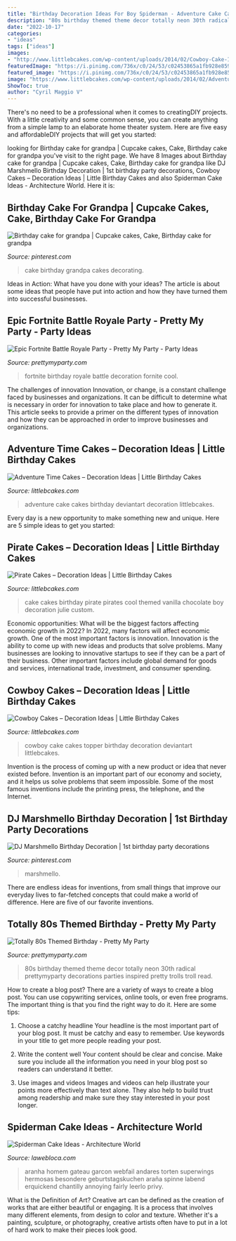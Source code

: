 ```yaml
---
title: "Birthday Decoration Ideas For Boy Spiderman - Adventure Cake Cakes Birthday Deviantart Decoration Littlebcakes"
description: "80s birthday themed theme decor totally neon 30th radical prettymyparty decorations parties inspired pretty trolls troll read"
date: "2022-10-17"
categories:
- "ideas"
tags: ["ideas"]
images:
- "http://www.littlebcakes.com/wp-content/uploads/2014/02/Cowboy-Cake-Ideas.jpg"
featuredImage: "https://i.pinimg.com/736x/c0/24/53/c02453865a1fb928e8595ab6eae16e4d--cake-decorating-birthday-cakes.jpg"
featured_image: "https://i.pinimg.com/736x/c0/24/53/c02453865a1fb928e8595ab6eae16e4d--cake-decorating-birthday-cakes.jpg"
image: "https://www.littlebcakes.com/wp-content/uploads/2014/02/Adventure-Time-Cakes.jpg"
ShowToc: true
author: "Cyril Maggio V"
---
```



There's no need to be a professional when it comes to creatingDIY projects. With a little creativity and some common sense, you can create anything from a simple lamp to an elaborate home theater system. Here are five easy and affordableDIY projects that will get you started: 

	

		
looking for Birthday cake for grandpa | Cupcake cakes, Cake, Birthday cake for grandpa you've visit to the right page. We have 8 Images about Birthday cake for grandpa | Cupcake cakes, Cake, Birthday cake for grandpa like DJ Marshmello Birthday Decoration | 1st birthday party decorations, Cowboy Cakes – Decoration Ideas | Little Birthday Cakes and also Spiderman Cake Ideas - Architecture World. Here it is:
		
    
## Birthday Cake For Grandpa | Cupcake Cakes, Cake, Birthday Cake For Grandpa

<img loading=lazy src="https://i.pinimg.com/736x/c0/24/53/c02453865a1fb928e8595ab6eae16e4d--cake-decorating-birthday-cakes.jpg" onerror="this.onerror=null;this.src='https://tse2.mm.bing.net/th?id=OIP.P0zeIH8ncYp3NZ_jBm8hkQHaJ3&amp;pid=15.1';" alt="Birthday cake for grandpa | Cupcake cakes, Cake, Birthday cake for grandpa">

_Source: pinterest.com_

>cake birthday grandpa cakes decorating. 

	

Ideas in Action: What have you done with your ideas?
The article is about some ideas that people have put into action and how they have turned them into successful businesses.

    
## Epic Fortnite Battle Royale Party - Pretty My Party - Party Ideas

<img loading=lazy src="https://zolpwsuwoq-flywheel.netdna-ssl.com/wp-content/uploads/2019/12/fortnite-battle-royale-party-dessert-table.jpg" onerror="this.onerror=null;this.src='https://tse1.mm.bing.net/th?id=OIP.EM3S6jayvOXCZtS3tgNjNQHaLH&amp;pid=15.1';" alt="Epic Fortnite Battle Royale Party - Pretty My Party - Party Ideas">

_Source: prettymyparty.com_

>fortnite birthday royale battle decoration fornite cool. 

	

The challenges of innovation
Innovation, or change, is a constant challenge faced by businesses and organizations. It can be difficult to determine what is necessary in order for innovation to take place and how to generate it. This article seeks to provide a primer on the different types of innovation and how they can be approached in order to improve businesses and organizations.

    
## Adventure Time Cakes – Decoration Ideas | Little Birthday Cakes

<img loading=lazy src="https://www.littlebcakes.com/wp-content/uploads/2014/02/Adventure-Time-Cakes.jpg" onerror="this.onerror=null;this.src='https://tse3.mm.bing.net/th?id=OIP.ePYnkHOUbGL7B84YjXbPHwHaJ6&amp;pid=15.1';" alt="Adventure Time Cakes – Decoration Ideas | Little Birthday Cakes">

_Source: littlebcakes.com_

>adventure cake cakes birthday deviantart decoration littlebcakes. 

	

Every day is a new opportunity to make something new and unique. Here are 5 simple ideas to get you started: 

    
## Pirate Cakes – Decoration Ideas | Little Birthday Cakes

<img loading=lazy src="http://www.littlebcakes.com/wp-content/uploads/2013/08/Pirate-Cake.jpg" onerror="this.onerror=null;this.src='https://tse1.mm.bing.net/th?id=OIP.R3Y5PYGv4gTqSeNIEjy6xQHaKt&amp;pid=15.1';" alt="Pirate Cakes – Decoration Ideas | Little Birthday Cakes">

_Source: littlebcakes.com_

>cake cakes birthday pirate pirates cool themed vanilla chocolate boy decoration julie custom. 

	

Economic opportunities: What will be the biggest factors affecting economic growth in 2022?
In 2022, many factors will affect economic growth. One of the most important factors is innovation. Innovation is the ability to come up with new ideas and products that solve problems. Many businesses are looking to innovative startups to see if they can be a part of their business. Other important factors include global demand for goods and services, international trade, investment, and consumer spending.

    
## Cowboy Cakes – Decoration Ideas | Little Birthday Cakes

<img loading=lazy src="http://www.littlebcakes.com/wp-content/uploads/2014/02/Cowboy-Cake-Ideas.jpg" onerror="this.onerror=null;this.src='https://tse2.mm.bing.net/th?id=OIP.SwowEiBcfxsJ414qzpoUcQHaJ4&amp;pid=15.1';" alt="Cowboy Cakes – Decoration Ideas | Little Birthday Cakes">

_Source: littlebcakes.com_

>cowboy cake cakes topper birthday decoration deviantart littlebcakes. 

	

Invention is the process of coming up with a new product or idea that never existed before. Invention is an important part of our economy and society, and it helps us solve problems that seem impossible. Some of the most famous inventions include the printing press, the telephone, and the Internet.

    
## DJ Marshmello Birthday Decoration | 1st Birthday Party Decorations

<img loading=lazy src="https://i.pinimg.com/736x/8e/4e/8c/8e4e8c08d5a8911feb9bc65a1c9b0bc7.jpg" onerror="this.onerror=null;this.src='https://tse2.mm.bing.net/th?id=OIP.2Cx8Hcjvyyhij74DMov7HwHaJ3&amp;pid=15.1';" alt="DJ Marshmello Birthday Decoration | 1st birthday party decorations">

_Source: pinterest.com_

>marshmello. 

	

There are endless ideas for inventions, from small things that improve our everyday lives to far-fetched concepts that could make a world of difference. Here are five of our favorite inventions.

    
## Totally 80s Themed Birthday - Pretty My Party

<img loading=lazy src="https://www.prettymyparty.com/wp-content/uploads/2017/03/80s-theme-birthday-party-decor-troll.jpg" onerror="this.onerror=null;this.src='https://tse3.mm.bing.net/th?id=OIP.hE_4FC5rTZbvXMqGqaBYSgHaKk&amp;pid=15.1';" alt="Totally 80s Themed Birthday - Pretty My Party">

_Source: prettymyparty.com_

>80s birthday themed theme decor totally neon 30th radical prettymyparty decorations parties inspired pretty trolls troll read. 

	

How to create a blog post?
There are a variety of ways to create a blog post. You can use copywriting services, online tools, or even free programs. The important thing is that you find the right way to do it. Here are some tips:
1. Choose a catchy headline
Your headline is the most important part of your blog post. It must be catchy and easy to remember. Use keywords in your title to get more people reading your post.

2. Write the content well
Your content should be clear and concise. Make sure you include all the information you need in your blog post so readers can understand it better.

3. Use images and videos
Images and videos can help illustrate your points more effectively than text alone. They also help to build trust among readership and make sure they stay interested in your post longer.


    
## Spiderman Cake Ideas - Architecture World

<img loading=lazy src="https://lawebloca.com/wp-content/uploads/2012/11/spiderman-diy-cake.jpg" onerror="this.onerror=null;this.src='https://tse4.mm.bing.net/th?id=OIP.Ealpo9CvKDaMfhFMSFKG_gHaJ4&amp;pid=15.1';" alt="Spiderman Cake Ideas - Architecture World">

_Source: lawebloca.com_

>aranha homem gateau garcon webfail andares torten superwings hermosas besondere geburtstagskuchen araña spinne labend erquickend chantilly annoying fairly leerlo privy. 

	

What is the Definition of Art?
Creative art can be defined as the creation of works that are either beautiful or engaging. It is a process that involves many different elements, from design to color and texture. Whether it's a painting, sculpture, or photography, creative artists often have to put in a lot of hard work to make their pieces look good.

